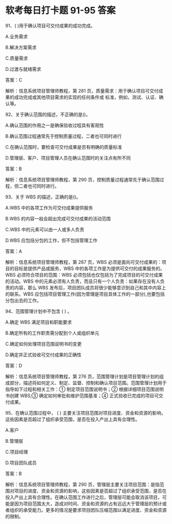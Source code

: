 # **软考每日打卡题 91-95 答案**

91、( )用于确认项目可交付成果的成功完成。

A.业务需求

B.解决方案需求

C.质量需求

D.过渡与就绪需求

答案：C

解析：信息系统项目管理师教程，第 281 页，质量需求：用于确认项目可交付成果的成功完成或其他项目需求的实现的任何条件或 标准，例如，测试、认证、确认等。

92、关于确认范围的描述，不正确的是()。

A.确认范围的作用之一是确保验收过程具有客观性

B.确认范围过程通常先于控制质量过程，二者也可同时进行

C.在确认范围时，要检查可交付成果是否有明确的质量标准

D.管理层、客户、项目管理人员在确认范围时的关注点有所不同

答案：B

解析：信息系统项目管理师教程，第 290 页，控制质量过程通常先于确认范围过程，但二者也可同时进行。

93、关于 WBS 的描述，正确的是()。

A.WBS 中的各项工作为可交付成果提供服务

B.WBS 的内容一般会超出完成可交付成果的活动范围

C.WBS 中的元素可以由一人或多人负责

D.WBS 应包括分包的工作，但不包括管理工作

答案：A

解析：信息系统项目管理师教程，第 287 页，WBS 必须是面向可交付成果的：项目的目标是提供产品或服务，WBS 中的各项工作是为提供可交付的成果服务的。WBS 必须符合项目的范围：WBS 必须包括也仅包括为了完成项目的可交付成果的活动。WBS 中的元素必须有人负责，而且只有一个人负责：如果存在没有人负责的内容，那么 WBS 发布后，项目团队成员将很少能够意识到自己和其中内容上的联系。WBS 应包括项目管理工作(因为管理是项目具体工作的一部分),也要包括分包出去的工作。

94、范围管理计划中不包含 ( ) 。

A.确定 WBS 满足项目和职能要求

B.确定所有的工作职责需分配到个人或组织单元

C.确定如何处理项目范围说明书的变更

D.确定并正式验收可交付成果的正确性

答案：D

解析：信息系统项目管理师教程，第 276 页，范围管理计划是项目管理计划的组成部分，描述将如何定义、制定、监督、控制和确认项目范围。范围管理计划用于指导如下过程和相关工作：① 制定项目范围说明书；② 根据详细项目范围说明书创建 WBS;③ 确定如何审批和维护范围基准；④ 正式验收已完成的项目可交付成果。

95、在确认范围过程中， ( ) 主要关注项目范围对项目进度、资金和资源的影响，这些因素是否超过了组织承受范围，是否在投入产出上具有合理性。

A.客户

B.管理层

C.项目经理

D.项目团队成员

答案：B

解析：信息系统项目管理师教程，第 290 页，管理层主要关注项目范围：是指范围对项目的进度、资金和资源的影响，这些因素是否超过了组织承受范围，是否在投入产出上具有合理性。在确认范围工作进行之后，管理层可能会取消该项目，可能是因为项目范围太大，造成对时间、资金和资源的占有远远大于管理层的预计或者组织的承受能力。更多的情况是要求项目团队压缩范围以满足进度、资金和资源的限制。

#

